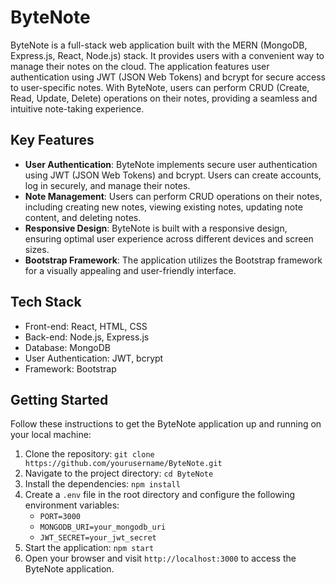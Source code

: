 # ByteNote

ByteNote is a full-stack web application built with the MERN (MongoDB, Express.js, React, Node.js) stack. It provides users with a convenient way to manage their notes on the cloud. The application features user authentication using JWT (JSON Web Tokens) and bcrypt for secure access to user-specific notes. With ByteNote, users can perform CRUD (Create, Read, Update, Delete) operations on their notes, providing a seamless and intuitive note-taking experience.

## Key Features

- **User Authentication**: ByteNote implements secure user authentication using JWT (JSON Web Tokens) and bcrypt. Users can create accounts, log in securely, and manage their notes.
- **Note Management**: Users can perform CRUD operations on their notes, including creating new notes, viewing existing notes, updating note content, and deleting notes.
- **Responsive Design**: ByteNote is built with a responsive design, ensuring optimal user experience across different devices and screen sizes.
- **Bootstrap Framework**: The application utilizes the Bootstrap framework for a visually appealing and user-friendly interface.

## Tech Stack

- Front-end: React, HTML, CSS
- Back-end: Node.js, Express.js
- Database: MongoDB
- User Authentication: JWT, bcrypt
- Framework: Bootstrap

## Getting Started

Follow these instructions to get the ByteNote application up and running on your local machine:

1. Clone the repository: `git clone https://github.com/yourusername/ByteNote.git`
2. Navigate to the project directory: `cd ByteNote`
3. Install the dependencies: `npm install`
4. Create a `.env` file in the root directory and configure the following environment variables:
    - `PORT=3000`
    - `MONGODB_URI=your_mongodb_uri`
    - `JWT_SECRET=your_jwt_secret`
5. Start the application: `npm start`
6. Open your browser and visit `http://localhost:3000` to access the ByteNote application.

